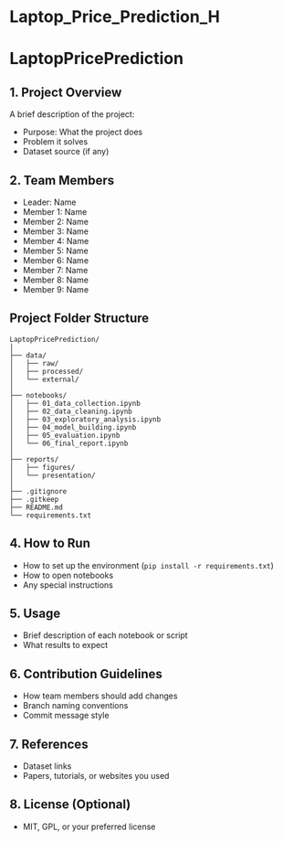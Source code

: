 # Laptop_Price_Prediction_H

# LaptopPricePrediction

## 1. Project Overview
A brief description of the project:
- Purpose: What the project does
- Problem it solves
- Dataset source (if any)

## 2. Team Members
- Leader: Name
- Member 1: Name
- Member 2: Name
- Member 3: Name
- Member 4: Name 
- Member 5: Name
- Member 6: Name
- Member 7: Name
- Member 8: Name
- Member 9: Name

## Project Folder Structure

```
LaptopPricePrediction/
│
├── data/
│   ├── raw/
│   ├── processed/
│   └── external/
│
├── notebooks/
│   ├── 01_data_collection.ipynb
│   ├── 02_data_cleaning.ipynb
│   ├── 03_exploratory_analysis.ipynb
│   ├── 04_model_building.ipynb
│   ├── 05_evaluation.ipynb
│   └── 06_final_report.ipynb
│
├── reports/
│   ├── figures/
│   └── presentation/
│
├── .gitignore
├── .gitkeep
├── README.md
└── requirements.txt
```


## 4. How to Run
- How to set up the environment (`pip install -r requirements.txt`)
- How to open notebooks
- Any special instructions

## 5. Usage
- Brief description of each notebook or script
- What results to expect

## 6. Contribution Guidelines
- How team members should add changes
- Branch naming conventions
- Commit message style

## 7. References
- Dataset links
- Papers, tutorials, or websites you used

## 8. License (Optional)
- MIT, GPL, or your preferred license


